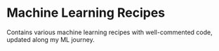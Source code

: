 # Machine Learning Recipes
Contains various machine learning recipes with well-commented code, updated along my ML journey.
